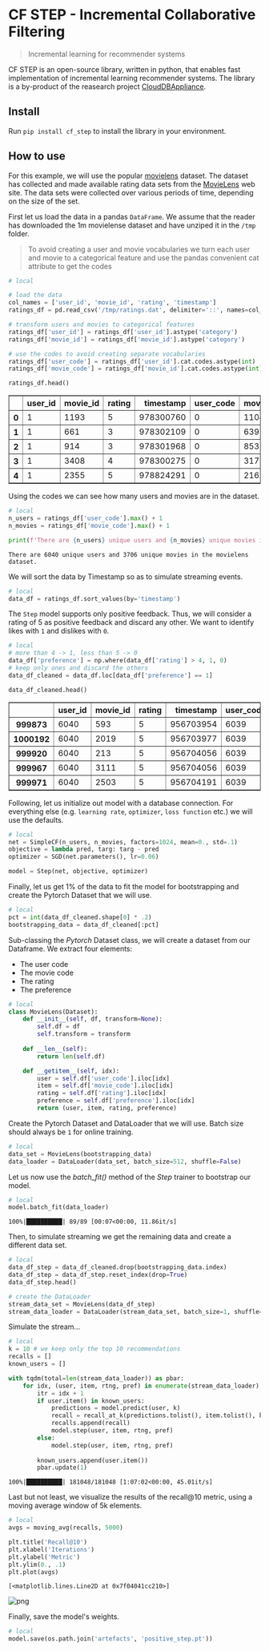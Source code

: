 # CF STEP - Incremental Collaborative Filtering
> Incremental learning for recommender systems


CF STEP is an open-source library, written in python, that enables fast implementation of incremental learning recommender systems. The library is a by-product of the reasearch project [CloudDBAppliance](https://clouddb.eu/).

## Install

Run `pip install cf_step` to install the library in your environment.

## How to use

For this example, we will use the popular [movielens](https://grouplens.org/datasets/movielens/) dataset. The dataset has collected and made available rating data sets from the [MovieLens](http://movielens.org) web site. The data sets were collected over various periods of time, depending on the size of the set.

First let us load the data in a pandas `DataFrame`. We assume that the reader has downloaded the 1m movielense dataset and have unziped it in the `/tmp` folder.

> To avoid creating a user and movie vocabularies we turn each user and movie to a categorical feature and use the pandas convenient cat attribute to get the codes

```python
# local

# load the data
col_names = ['user_id', 'movie_id', 'rating', 'timestamp']
ratings_df = pd.read_csv('/tmp/ratings.dat', delimiter='::', names=col_names, engine='python')

# transform users and movies to categorical features
ratings_df['user_id'] = ratings_df['user_id'].astype('category')
ratings_df['movie_id'] = ratings_df['movie_id'].astype('category')

# use the codes to avoid creating separate vocabularies
ratings_df['user_code'] = ratings_df['user_id'].cat.codes.astype(int)
ratings_df['movie_code'] = ratings_df['movie_id'].cat.codes.astype(int)

ratings_df.head()
```




<div>
<style scoped>
    .dataframe tbody tr th:only-of-type {
        vertical-align: middle;
    }

    .dataframe tbody tr th {
        vertical-align: top;
    }

    .dataframe thead th {
        text-align: right;
    }
</style>
<table border="1" class="dataframe">
  <thead>
    <tr style="text-align: right;">
      <th></th>
      <th>user_id</th>
      <th>movie_id</th>
      <th>rating</th>
      <th>timestamp</th>
      <th>user_code</th>
      <th>movie_code</th>
    </tr>
  </thead>
  <tbody>
    <tr>
      <th>0</th>
      <td>1</td>
      <td>1193</td>
      <td>5</td>
      <td>978300760</td>
      <td>0</td>
      <td>1104</td>
    </tr>
    <tr>
      <th>1</th>
      <td>1</td>
      <td>661</td>
      <td>3</td>
      <td>978302109</td>
      <td>0</td>
      <td>639</td>
    </tr>
    <tr>
      <th>2</th>
      <td>1</td>
      <td>914</td>
      <td>3</td>
      <td>978301968</td>
      <td>0</td>
      <td>853</td>
    </tr>
    <tr>
      <th>3</th>
      <td>1</td>
      <td>3408</td>
      <td>4</td>
      <td>978300275</td>
      <td>0</td>
      <td>3177</td>
    </tr>
    <tr>
      <th>4</th>
      <td>1</td>
      <td>2355</td>
      <td>5</td>
      <td>978824291</td>
      <td>0</td>
      <td>2162</td>
    </tr>
  </tbody>
</table>
</div>



Using the codes we can see how many users and movies are in the dataset.

```python
# local
n_users = ratings_df['user_code'].max() + 1
n_movies = ratings_df['movie_code'].max() + 1

print(f'There are {n_users} unique users and {n_movies} unique movies in the movielens dataset.')
```

    There are 6040 unique users and 3706 unique movies in the movielens dataset.


We will sort the data by Timestamp so as to simulate streaming events.

```python
# local
data_df = ratings_df.sort_values(by='timestamp')
```

The `Step` model supports only positive feedback. Thus, we will consider a rating of 5 as positive feedback and discard any other. We want to identify likes with `1` and dislikes with `0`.

```python
# local
# more than 4 -> 1, less than 5 -> 0
data_df['preference'] = np.where(data_df['rating'] > 4, 1, 0)
# keep only ones and discard the others
data_df_cleaned = data_df.loc[data_df['preference'] == 1]

data_df_cleaned.head()
```




<div>
<style scoped>
    .dataframe tbody tr th:only-of-type {
        vertical-align: middle;
    }

    .dataframe tbody tr th {
        vertical-align: top;
    }

    .dataframe thead th {
        text-align: right;
    }
</style>
<table border="1" class="dataframe">
  <thead>
    <tr style="text-align: right;">
      <th></th>
      <th>user_id</th>
      <th>movie_id</th>
      <th>rating</th>
      <th>timestamp</th>
      <th>user_code</th>
      <th>movie_code</th>
      <th>preference</th>
    </tr>
  </thead>
  <tbody>
    <tr>
      <th>999873</th>
      <td>6040</td>
      <td>593</td>
      <td>5</td>
      <td>956703954</td>
      <td>6039</td>
      <td>579</td>
      <td>1</td>
    </tr>
    <tr>
      <th>1000192</th>
      <td>6040</td>
      <td>2019</td>
      <td>5</td>
      <td>956703977</td>
      <td>6039</td>
      <td>1839</td>
      <td>1</td>
    </tr>
    <tr>
      <th>999920</th>
      <td>6040</td>
      <td>213</td>
      <td>5</td>
      <td>956704056</td>
      <td>6039</td>
      <td>207</td>
      <td>1</td>
    </tr>
    <tr>
      <th>999967</th>
      <td>6040</td>
      <td>3111</td>
      <td>5</td>
      <td>956704056</td>
      <td>6039</td>
      <td>2895</td>
      <td>1</td>
    </tr>
    <tr>
      <th>999971</th>
      <td>6040</td>
      <td>2503</td>
      <td>5</td>
      <td>956704191</td>
      <td>6039</td>
      <td>2309</td>
      <td>1</td>
    </tr>
  </tbody>
</table>
</div>



Following, let us initialize out model with a database connection. For everything else (e.g. `learning rate`, `optimizer`, `loss function` etc.) we will use the defaults.

```python
# local
net = SimpleCF(n_users, n_movies, factors=1024, mean=0., std=.1)
objective = lambda pred, targ: targ - pred
optimizer = SGD(net.parameters(), lr=0.06)

model = Step(net, objective, optimizer)
```

Finally, let us get 1% of the data to fit the model for bootstrapping and create the Pytorch Dataset that we will use.

```python
# local
pct = int(data_df_cleaned.shape[0] * .2)
bootstrapping_data = data_df_cleaned[:pct]
```

Sub-classing the *Pytorch* Dataset class, we will create a dataset from our Dataframe. We extract four elements:

* The user code
* The movie code
* The rating
* The preference

```python
# local
class MovieLens(Dataset):
    def __init__(self, df, transform=None):
        self.df = df
        self.transform = transform
    
    def __len__(self):
        return len(self.df)

    def __getitem__(self, idx):
        user = self.df['user_code'].iloc[idx]
        item = self.df['movie_code'].iloc[idx]
        rating = self.df['rating'].iloc[idx] 
        preference = self.df['preference'].iloc[idx] 
        return (user, item, rating, preference)
```

Create the Pytorch Dataset and DataLoader that we will use. Batch size should always be `1` for online training.

```python
# local
data_set = MovieLens(bootstrapping_data)
data_loader = DataLoader(data_set, batch_size=512, shuffle=False)
```

Let us now use the *batch_fit()* method of the *Step* trainer to bootstrap our model. 

```python
# local
model.batch_fit(data_loader)
```

    100%|██████████| 89/89 [00:07<00:00, 11.86it/s]


Then, to simulate streaming we get the remaining data and create a different data set.

```python
# local
data_df_step = data_df_cleaned.drop(bootstrapping_data.index)
data_df_step = data_df_step.reset_index(drop=True)
data_df_step.head()

# create the DataLoader
stream_data_set = MovieLens(data_df_step)
stream_data_loader = DataLoader(stream_data_set, batch_size=1, shuffle=False)
```

Simulate the stream...

```python
# local
k = 10 # we keep only the top 10 recommendations
recalls = []
known_users = []

with tqdm(total=len(stream_data_loader)) as pbar:
    for idx, (user, item, rtng, pref) in enumerate(stream_data_loader):
        itr = idx + 1
        if user.item() in known_users:
            predictions = model.predict(user, k)
            recall = recall_at_k(predictions.tolist(), item.tolist(), k)
            recalls.append(recall)
            model.step(user, item, rtng, pref)
        else:
            model.step(user, item, rtng, pref)
            
        known_users.append(user.item())
        pbar.update(1)
```

    100%|██████████| 181048/181048 [1:07:02<00:00, 45.01it/s]


Last but not least, we visualize the results of the recall@10 metric, using a moving average window of 5k elements. 

```python
# local
avgs = moving_avg(recalls, 5000)

plt.title('Recall@10')
plt.xlabel('Iterations')
plt.ylabel('Metric')
plt.ylim(0., .1)
plt.plot(avgs)
```




    [<matplotlib.lines.Line2D at 0x7f04041cc210>]




![png](docs/images/output_27_1.png)


Finally, save the model's weights.

```python
# local
model.save(os.path.join('artefacts', 'positive_step.pt'))
```

